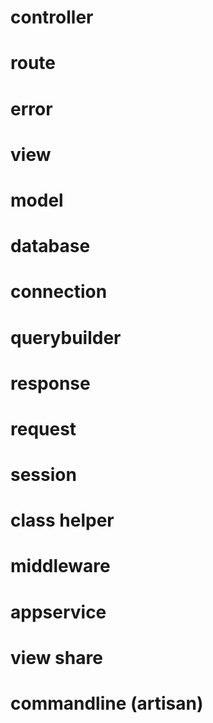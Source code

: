 # controller

# route

# error

# view

# model

# database

# connection

# querybuilder

# response

# request

# session

# class helper

# middleware

# appservice

# view share

# commandline (artisan)
